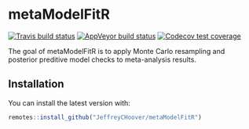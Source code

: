 
<!-- README.md is generated from README.Rmd. Please edit that file -->

# metaModelFitR

[![Travis build
status](https://travis-ci.org/JeffreyCHoover/metaModelFitR.svg?branch=master)](https://travis-ci.org/JeffreyCHoover/metaModelFitR)
[![AppVeyor build
status](https://ci.appveyor.com/api/projects/status/github/JeffreyCHoover/metaModelFitR?branch=master&svg=true)](https://ci.appveyor.com/project/JeffreyCHoover/metaModelFitR)
[![Codecov test
coverage](https://codecov.io/gh/JeffreyCHoover/metaModelFitR/branch/master/graph/badge.svg)](https://codecov.io/gh/JeffreyCHoover/metaModelFitR?branch=master)

The goal of metaModelFitR is to apply Monte Carlo resampling and
posterior preditive model checks to meta-analysis results.

## Installation

You can install the latest version with:

``` r
remotes::install_github("JeffreyCHoover/metaModelFitR")
```
